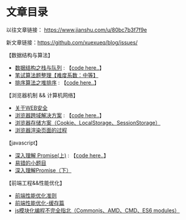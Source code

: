 # 文章目录

以往文章链接： <https://www.jianshu.com/u/80bc7b3f7f9e>

新文章链接：<https://github.com/xuexueq/blog/issues/>

【数据结构与算法】
* [数据结构之栈与队列](https://github.com/xuexueq/blog/issues/2) :  【[code here..](https://github.com/xuexueq/blog/blob/master/js/stack%26%26queue.js)】
* [笔试算法题整理【难度系数：中等】](https://github.com/xuexueq/blog/issues/10)
* [排序算法之堆排序](https://github.com/xuexueq/blog/issues/13) : 【[code here..](https://github.com/xuexueq/blog/blob/master/js/heapSort.js)】

【浏览器机制 && 计算机网络】
* [关于WEB安全](https://github.com/xuexueq/blog/issues/9)
* [浏览器跨域解决方案](https://github.com/xuexueq/blog/issues/8) : 【[code here..](https://github.com/xuexueq/blog/blob/master/js/jsonp.js)】
* [浏览器存储方案（Cookie、LocalStorage、SessionStorage）](https://github.com/xuexueq/blog/issues/5)
* [浏览器渲染页面的过程](https://github.com/xuexueq/blog/issues/12)

【javascript】
* [深入理解 Promise(上)](https://github.com/xuexueq/blog/issues/7) : 【[code here..](https://github.com/xuexueq/blog/blob/master/js/promise.js)】
* [易错的小题目](https://github.com/xuexueq/blog/issues/11)
* [深入理解Promise（下）](https://github.com/xuexueq/blog/issues/14)

【前端工程&&性能优化】
* [前端性能优化准则](https://github.com/xuexueq/blog/issues/6)
* [前端性能优化-缓存篇](https://github.com/xuexueq/blog/issues/4)
* [js模块化编程不完全指北（Commonjs、AMD、CMD、ES6 modules）](https://github.com/xuexueq/blog/issues/3)
